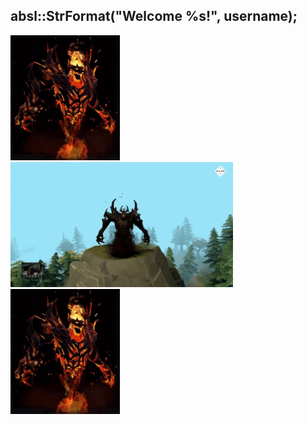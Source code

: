 ## absl::StrFormat("Welcome %s!", username);

<img src="https://github.com/NonameUntitled/NonameUntitled/blob/master/shadow_fiend.gif?raw=true" alt="drawing" height="200"/> <img src="https://github.com/NonameUntitled/NonameUntitled/blob/master/fiendish_swag.gif?raw=true" alt="drawing" height="200"/> <img src="https://github.com/NonameUntitled/NonameUntitled/blob/master/shadow_fiend.gif?raw=true" alt="drawing" height="200"/>

